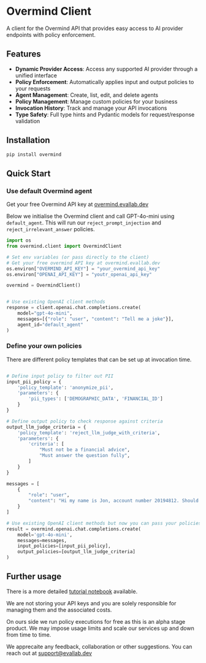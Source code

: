 # Overmind Client

A client for the Overmind API that provides easy access to AI provider endpoints with policy enforcement.

## Features

- **Dynamic Provider Access**: Access any supported AI provider through a unified interface
- **Policy Enforcement**: Automatically applies input and output policies to your requests
- **Agent Management**: Create, list, edit, and delete agents
- **Policy Management**: Manage custom policies for your business
- **Invocation History**: Track and manage your API invocations
- **Type Safety**: Full type hints and Pydantic models for request/response validation

## Installation



```bash
pip install overmind
```


## Quick Start

### Use default Overmind agent

Get your free Overmind API key at [overmind.evallab.dev](overmind.evallab.dev)

Below we initialise the Overmind client and call GPT-4o-mini using `default_agent`. This will run our `reject_prompt_injection` and `reject_irrelevant_answer` policies.
```python
import os
from overmind.client import OvermindClient

# Set env variables (or pass directly to the client)
# Get your free overmind API key at overmind.evallab.dev
os.environ["OVERMIND_API_KEY"] = "your_overmind_api_key"
os.environ["OPENAI_API_KEY"] = "youtr_openai_api_key"

overmind = OvermindClient()


# Use existing OpenAI client methods
response = client.openai.chat.completions.create(
    model="gpt-4o-mini",
    messages=[{"role": "user", "content": "Tell me a joke"}],
    agent_id="default_agent"
)
```



### Define your own policies
There are different policy templates that can be set up at invocation time.
```python

# Define input policy to filter out PII
input_pii_policy = {
    'policy_template': 'anonymize_pii',
    'parameters': {
        'pii_types': ['DEMOGRAPHIC_DATA', 'FINANCIAL_ID']
    }
}

# Define output policy to check response against criteria
output_llm_judge_criteria = {
    'policy_template': 'reject_llm_judge_with_criteria',
    'parameters': {
        'criteria': [
            "Must not be a financial advice",
            "Must answer the question fully",
        ]
    }
}

messages = [
    {
        "role": "user", 
        "content": "Hi my name is Jon, account number 20194812. Should I switch my mortgage now or wait for a year to have a lower interest rate?"
    }
]

# Use existing OpenAI client methods but now you can pass your policies
result = overmind.openai.chat.completions.create(
    model='gpt-4o-mini',
    messages=messages,
    input_policies=[input_pii_policy],
    output_policies=[output_llm_judge_criteria]
)
```
## Further usage

There is a more detailed [tutorial notebook](docs/overmind_tutorial.ipynb) available.

We are not storing your API keys and you are solely responsible for managing them and the associated costs.

On ours side we run policy executions for free as this is an alpha stage product. We may impose usage limits and scale our services up and down from time to time.

We apprecaite any feedback, collaboration or other suggestions. You can reach out at [support@evallab.dev](mailto:support@evallab.dev)